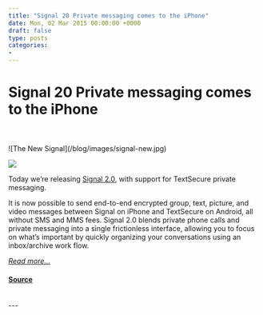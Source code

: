 ```yaml
---
title: "Signal 20 Private messaging comes to the iPhone"
date: Mon, 02 Mar 2015 00:00:00 +0000
draft: false
type: posts
categories: 
- 
---
```

# Signal 20 Private messaging comes to the iPhone

<br/>

<br/>
![The New Signal](/blog/images/signal-new.jpg)

[![](/blog/images/appstore.png)](https://itunes.apple.com/us/app/signal-private-messenger/id874139669)

Today we’re releasing [Signal 2.0](https://itunes.apple.com/us/app/signal-private-messenger/id874139669), with support for TextSecure private messaging.

It is now possible to send end-to-end encrypted group, text, picture, and video messages between Signal on iPhone and TextSecure on Android, all without SMS and MMS fees. Signal 2.0 blends private phone calls and private messaging into a single frictionless interface, allowing you to focus on what’s important by quickly organizing your conversations using an inbox/archive work flow.

[_Read more..._](https://signal.org/blog/the-new-signal/)

#### [Source](https://signal.org/blog/the-new-signal/)

<br/>
---

